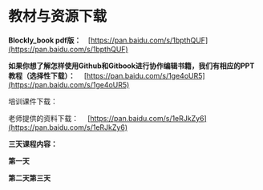 # 教材与资源下载

**Blockly\_book pdf版：** [https://pan.baidu.com/s/1bpthQUF](https://pan.baidu.com/s/1bpthQUF)

**如果你想了解怎样使用Github和Gitbook进行协作编辑书籍，我们有相应的PPT教程（选择性下载）：**  [https://pan.baidu.com/s/1ge4oUR5](https://pan.baidu.com/s/1ge4oUR5)

培训课件下载：

老师提供的资料下载：  [https://pan.baidu.com/s/1eRJkZy6](https://pan.baidu.com/s/1eRJkZy6)

**三天课程内容：**  


**第一天**

**第二天第三天**

